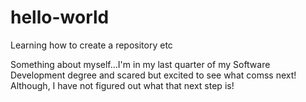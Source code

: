 # hello-world
Learning how to create a repository etc

Something about myself...I'm in my last quarter of my Software Development degree and scared but excited to see
what comss next! Although, I have not figured out what that next step is!

